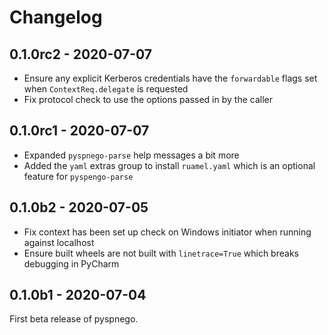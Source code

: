 # Changelog

## 0.1.0rc2 - 2020-07-07

* Ensure any explicit Kerberos credentials have the `forwardable` flags set when `ContextReq.delegate` is requested
* Fix protocol check to use the options passed in by the caller


## 0.1.0rc1 - 2020-07-07

* Expanded `pyspnego-parse` help messages a bit more
* Added the `yaml` extras group to install `ruamel.yaml` which is an optional feature for `pyspengo-parse`


## 0.1.0b2 - 2020-07-05

* Fix context has been set up check on Windows initiator when running against localhost
* Ensure built wheels are not built with `linetrace=True` which breaks debugging in PyCharm


## 0.1.0b1 - 2020-07-04

First beta release of pyspnego.
